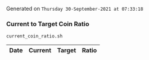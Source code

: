Generated on `Thursday 30-September-2021 at 07:33:18`

### Current to Target Coin Ratio
`current_coin_ratio.sh`

Date|Current|Target|Ratio
---|---|---|---

